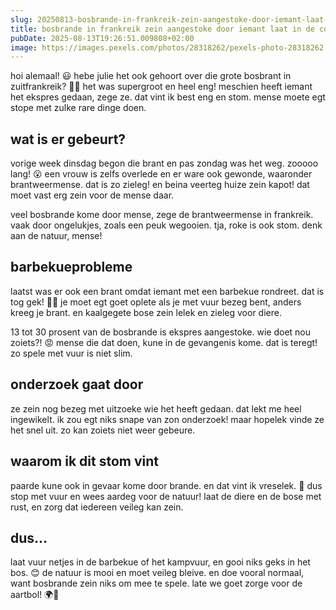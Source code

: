 ```yaml
---
slug: 20250813-bosbrande-in-frankreik-zein-aangestoke-door-iemant-laat-in-de-commands-wete-als-jei-het-was
title: bosbrande in frankreik zein aangestoke door iemant laat in de commands wete als jei het was
pubDate: 2025-08-13T19:26:51.009808+02:00
image: https://images.pexels.com/photos/28318262/pexels-photo-28318262.jpeg?auto=compress&cs=tinysrgb&dpr=2&h=650&w=940
---
```

hoi alemaal! 😃 hebe julie het ook gehoort over die grote bosbrant in zuitfrankreik? 🌲🔥 het was supergroot en heel eng! meschien heeft iemant het ekspres gedaan, zege ze. dat vint ik best eng en stom. mense moete egt stope met zulke rare dinge doen. 

## wat is er gebeurt?
vorige week dinsdag begon die brant en pas zondag was het weg. zooooo lang! 😮 een vrouw is zelfs overlede en er ware ook gewonde, waaronder brantweermense. dat is zo zieleg! en beina veerteg huize zein kapot! dat moet vast erg zein voor de mense daar.

veel bosbrande kome door mense, zege de brantweermense in frankreik. vaak door ongelukjes, zoals een peuk wegooien. tja, roke is ook stom.  denk aan de natuur, mense!

## barbekueprobleme
laatst was er ook een brant omdat iemant met een barbekue rondreet. dat is tog gek! 🚗🔥 je moet egt goet oplete als je met vuur bezeg bent, anders kreeg je brant. en kaalgegete bose zein lelek en zieleg voor diere.

13 tot 30 prosent van de bosbrande is ekspres aangestoke. wie doet nou zoiets?! 😡 mense die dat doen, kune in de gevangenis kome. dat is teregt! zo spele met vuur is niet slim.

## onderzoek gaat door
ze zein nog bezeg met uitzoeke wie het heeft gedaan. dat lekt me heel ingewikelt. ik zou egt niks snape van zon onderzoek! maar hopelek vinde ze het snel uit. zo kan zoiets niet weer gebeure.

## waarom ik dit stom vint
paarde kune ook in gevaar kome door brande. en dat vint ik vreselek. 🐴 dus stop met vuur en wees aardeg voor de natuur! laat de diere en de bose met rust, en zorg dat iedereen veileg kan zein.

## dus...
laat vuur netjes in de barbekue of het kampvuur, en gooi niks geks in het bos. 😊 de natuur is mooi en moet veileg bleive. en doe vooral normaal, want bosbrande zein niks om mee te spele. late we goet zorge voor de aartbol! 🌍🌿
